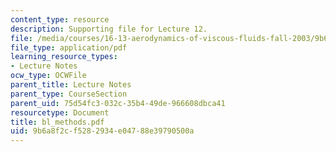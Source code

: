 ```yaml
---
content_type: resource
description: Supporting file for Lecture 12.
file: /media/courses/16-13-aerodynamics-of-viscous-fluids-fall-2003/9b6a8f2cf5282934e04788e39790500a_bl_methods.pdf
file_type: application/pdf
learning_resource_types:
- Lecture Notes
ocw_type: OCWFile
parent_title: Lecture Notes
parent_type: CourseSection
parent_uid: 75d54fc3-032c-35b4-49de-966608dbca41
resourcetype: Document
title: bl_methods.pdf
uid: 9b6a8f2c-f528-2934-e047-88e39790500a
---
```

